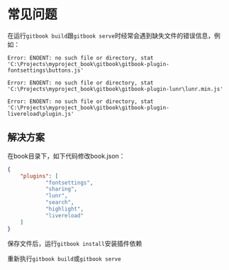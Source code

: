 # 常见问题

在运行`gitbook build`跟`gitbook serve`时经常会遇到缺失文件的错误信息，例如：

```shell
Error: ENOENT: no such file or directory, stat 'C:\Projects\myproject_book\gitbook\gitbook-plugin-fontsettings\buttons.js'

Error: ENOENT: no such file or directory, stat 'C:\Projects\myproject_book\gitbook\gitbook-plugin-lunr\lunr.min.js'

Error: ENOENT: no such file or directory, stat 'C:\Projects\myproject_book\gitbook\gitbook-plugin-livereload\plugin.js'
```

## 解决方案

在book目录下，如下代码修改book.json：

```json
{
    "plugins": [
            "fontsettings",
            "sharing",
            "lunr",
            "search",
            "highlight",
            "livereload"
    ]
}
```
保存文件后，运行`gitbook install`安装插件依赖

重新执行`gitbook build`或`gitbook serve`